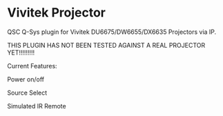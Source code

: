 # Vivitek Projector

QSC Q-Sys plugin for Vivitek DU6675/DW6655/DX6635 Projectors via IP.

THIS PLUGIN HAS NOT BEEN TESTED AGAINST A REAL PROJECTOR YET!!!!!!!!!

Current Features:

Power on/off

Source Select

Simulated IR Remote